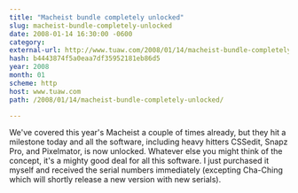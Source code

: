 ```yaml
---
title: "Macheist bundle completely unlocked"
slug: macheist-bundle-completely-unlocked
date: 2008-01-14 16:30:00 -0600
category: 
external-url: http://www.tuaw.com/2008/01/14/macheist-bundle-completely-unlocked/
hash: b4443874f5a0eaa7df35952181eb86d5
year: 2008
month: 01
scheme: http
host: www.tuaw.com
path: /2008/01/14/macheist-bundle-completely-unlocked/

---
```


We've covered this year's Macheist a couple of times already, but they hit a milestone today and all the software, including heavy hitters CSSedit, Snapz Pro, and Pixelmator, is now unlocked. Whatever else you might think of the concept, it's a mighty good deal for all this software. I just purchased it myself and received the serial numbers immediately (excepting Cha-Ching which will shortly release a new version with new serials).
